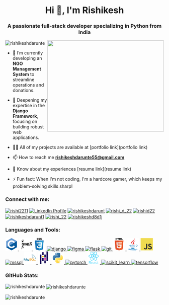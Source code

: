 <h1 align="center">Hi 👋, I'm Rishikesh</h1>

<h3 align="center">A passionate full-stack developer specializing in Python from India</h3>

<img align="right" width="370" height="290" src="https://media.giphy.com/media/26tn33aiTi1jkl6H6/giphy.gif?cid=ecf05e47gy6x801u2qzckuyui833ae7f1xvobm7k54lnalkk&ep=v1_gifs_search&rid=giphy.gif&ct=g">

<p align="left"> <img src="https://komarev.com/ghpvc/?username=rishikeshdarunte&label=Profile%20views&color=0e75b6&style=flat" alt="rishikeshdarunte" /> </p>

- 🔭 I’m currently developing an **NGO Management System** to streamline operations and donations.

- 🌱 Deepening my expertise in the **Django Framework**, focusing on building robust web applications.

- 👨‍💻 All of my projects are available at [portfolio link](portfolio link)

- 📫 How to reach me **rishikeshdarunte55@gmail.com**

- 📄 Know about my experiences [resume link](resume link)

- ⚡ Fun fact: When I'm not coding, I'm a hardcore gamer, which keeps my problem-solving skills sharp!

<h3 align="left">Connect with me:</h3>
<p align="left">
<a href="https://codepen.io/rishi2211" target="blank"><img align="center" src="https://raw.githubusercontent.com/rahuldkjain/github-profile-readme-generator/master/src/images/icons/Social/codepen.svg" alt="rishi2211" height="30" width="40" /></a>
<a href="https://www.linkedin.com/in/rishikesh-darunte-480269229/" target="_blank"> <img align="center" src="https://raw.githubusercontent.com/rahuldkjain/github-profile-readme-generator/master/src/images/icons/Social/linked-in-alt.svg" alt="LinkedIn Profile" height="30" width="40" /></a>
<a href="https://kaggle.com/rishikeshdarunt" target="blank"><img align="center" src="https://raw.githubusercontent.com/rahuldkjain/github-profile-readme-generator/master/src/images/icons/Social/kaggle.svg" alt="rishikeshdarunt" height="30" width="40" /></a>
<a href="https://instagram.com/rishi_d_22" target="blank"><img align="center" src="https://raw.githubusercontent.com/rahuldkjain/github-profile-readme-generator/master/src/images/icons/Social/instagram.svg" alt="rishi_d_22" height="30" width="40" /></a>
<a href="https://www.codechef.com/users/rishid22" target="blank"><img align="center" src="https://cdn.jsdelivr.net/npm/simple-icons@3.1.0/icons/codechef.svg" alt="rishid22" height="30" width="40" /></a>
<a href="https://www.hackerrank.com/rishikeshdarunt1" target="blank"><img align="center" src="https://raw.githubusercontent.com/rahuldkjain/github-profile-readme-generator/master/src/images/icons/Social/hackerrank.svg" alt="rishikeshdarunt1" height="30" width="40" /></a>
<a href="https://www.leetcode.com/rishi_22" target="blank"><img align="center" src="https://raw.githubusercontent.com/rahuldkjain/github-profile-readme-generator/master/src/images/icons/Social/leet-code.svg" alt="rishi_22" height="30" width="40" /></a>
<a href="https://auth.geeksforgeeks.org/user/rishikeshd8d1j" target="blank"><img align="center" src="https://raw.githubusercontent.com/rahuldkjain/github-profile-readme-generator/master/src/images/icons/Social/geeks-for-geeks.svg" alt="rishikeshd8d1j" height="30" width="40" /></a>
</p>

<h3 align="left">Languages and Tools:</h3>
<p align="left"> 
<a href="https://www.cprogramming.com/" target="_blank" rel="noreferrer"> <img src="https://raw.githubusercontent.com/devicons/devicon/master/icons/c/c-original.svg" alt="c" width="40" height="40"/> </a> 
<a href="https://canvasjs.com" target="_blank" rel="noreferrer"> <img src="https://raw.githubusercontent.com/Hardik0307/Hardik0307/master/assets/canvasjs-charts.svg" alt="canvasjs" width="40" height="40"/> </a> 
<a href="https://www.w3schools.com/css/" target="_blank" rel="noreferrer"> <img src="https://raw.githubusercontent.com/devicons/devicon/master/icons/css3/css3-original-wordmark.svg" alt="css3" width="40" height="40"/> </a> 
<a href="https://www.djangoproject.com/" target="_blank" rel="noreferrer"> <img src="https://cdn.worldvectorlogo.com/logos/django.svg" alt="django" width="40" height="40"/> </a> 
<a href="https://www.figma.com/" target="_blank" rel="noreferrer"> <img src="https://www.vectorlogo.zone/logos/figma/figma-icon.svg" alt="figma" width="40" height="40"/> </a> 
<a href="https://flask.palletsprojects.com/" target="_blank" rel="noreferrer"> <img src="https://www.vectorlogo.zone/logos/pocoo_flask/pocoo_flask-icon.svg" alt="flask" width="40" height="40"/> </a> 
<a href="https://git-scm.com/" target="_blank" rel="noreferrer"> <img src="https://www.vectorlogo.zone/logos/git-scm/git-scm-icon.svg" alt="git" width="40" height="40"/> </a> 
<a href="https://www.w3.org/html/" target="_blank" rel="noreferrer"> <img src="https://raw.githubusercontent.com/devicons/devicon/master/icons/html5/html5-original-wordmark.svg" alt="html5" width="40" height="40"/> </a> 
<a href="https://www.java.com" target="_blank" rel="noreferrer"> <img src="https://raw.githubusercontent.com/devicons/devicon/master/icons/java/java-original.svg" alt="java" width="40" height="40"/> </a> 
<a href="https://developer.mozilla.org/en-US/docs/Web/JavaScript" target="_blank" rel="noreferrer"> <img src="https://raw.githubusercontent.com/devicons/devicon/master/icons/javascript/javascript-original.svg" alt="javascript" width="40" height="40"/> </a> 
<a href="https://www.microsoft.com/en-us/sql-server" target="_blank" rel="noreferrer"> <img src="https://www.svgrepo.com/show/303229/microsoft-sql-server-logo.svg" alt="mssql" width="40" height="40"/> </a> 
<a href="https://www.mysql.com/" target="_blank" rel="noreferrer"> <img src="https://raw.githubusercontent.com/devicons/devicon/master/icons/mysql/mysql-original-wordmark.svg" alt="mysql" width="40" height="40"/> </a> 
<a href="https://pandas.pydata.org/" target="_blank" rel="noreferrer"> <img src="https://raw.githubusercontent.com/devicons/devicon/2ae2a900d2f041da66e950e4d48052658d850630/icons/pandas/pandas-original.svg" alt="pandas" width="40" height="40"/> </a> 
<a href="https://www.python.org" target="_blank" rel="noreferrer"> <img src="https://raw.githubusercontent.com/devicons/devicon/master/icons/python/python-original.svg" alt="python" width="40" height="40"/> </a> 
<a href="https://pytorch.org/" target="_blank" rel="noreferrer"> <img src="https://www.vectorlogo.zone/logos/pytorch/pytorch-icon.svg" alt="pytorch" width="40" height="40"/> </a> 
<a href="https://reactjs.org/" target="_blank" rel="noreferrer"> <img src="https://raw.githubusercontent.com/devicons/devicon/master/icons/react/react-original-wordmark.svg" alt="react" width="40" height="40"/> </a> 
<a href="https://scikit-learn.org/" target="_blank" rel="noreferrer"> <img src="https://upload.wikimedia.org/wikipedia/commons/0/05/Scikit_learn_logo_small.svg" alt="scikit_learn" width="40" height="40"/> </a> 
<a href="https://www.tensorflow.org" target="_blank" rel="noreferrer"> <img src="https://www.vectorlogo.zone/logos/tensorflow/tensorflow-icon.svg" alt="tensorflow" width="40" height="40"/> </a> 
</p>

<h3 align="left">GitHub Stats:</h3>
<p><img align="left" src="https://github-readme-stats.vercel.app/api/top-langs?username=rishikeshdarunte&show_icons=true&locale=en&layout=compact" alt="rishikeshdarunte" /></p>

<p>&nbsp;<img align="center" src="https://github-readme-stats.vercel.app/api?username=rishikeshdarunte&show_icons=true&locale=en" alt="rishikeshdarunte" /></p>

<p><img align="center" src="https://github-readme-streak-stats.herokuapp.com/?user=rishikeshdarunte&" alt="rishikeshdarunte" /></p>

<!---
MKisKrazy/MKisKrazy is a ✨ special ✨ repository because its `README.md` (this file) appears on your GitHub profile.
You can click the Preview link to take a look at your changes.
--->
